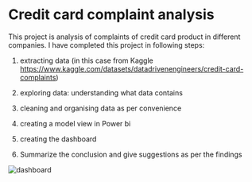 # Credit card complaint analysis
 This project is analysis of complaints of credit card product in different companies.
 I have completed this project in following steps:
 1. extracting data (in this case from Kaggle https://www.kaggle.com/datasets/datadrivenengineers/credit-card-complaints)

2. exploring data: understanding what data contains

3. cleaning and organising data as per convenience

4. creating a model view in Power bi

5. creating the dashboard

6. Summarize the conclusion and give suggestions as per the findings


![dashboard](https://github.com/ajaypjoshi/Credit-card-complaint-analysis/assets/131679074/c28c7e6a-b67f-47a3-972f-c75499a9f898)
